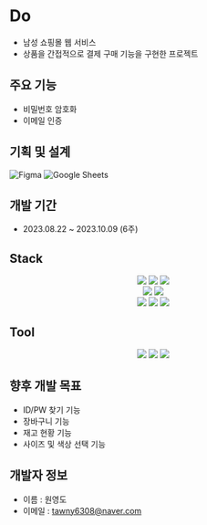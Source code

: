 # Do
- 남성 쇼핑몰 웹 서비스
- 상품을 간접적으로 결제 구매 기능을 구현한 프로젝트

## 주요 기능
- 비밀번호 암호화
- 이메일 인증

## 기획 및 설계

![Figma](https://img.shields.io/badge/Figma-F24E1E?style=flat&logo=Figma&logoColor=white)
![Google Sheets](https://img.shields.io/badge/Google%20Sheets-34A853?style=flat&logo=Google-Sheets&logoColor=white)


## 개발 기간
- 2023.08.22 ~ 2023.10.09 (6주)

## Stack 
<div align="center">
	<img src="https://img.shields.io/badge/Spring%20Boot-%236DB33F?style=flat&logo=Spring%20Boot&logoColor=white"/>
	<img src="https://img.shields.io/badge/Java-%23007396?style=flat&logo=java&logoColor=white"/>
	<img src="https://img.shields.io/badge/MySQL-%234479A1?style=flat&logo=MySQL&logoColor=white"/> <br>
	<img src="https://img.shields.io/badge/JSTL-%234169E1?style=flat&logo=jsp&logoColor=white"/>
	<img src="https://img.shields.io/badge/AWS-%23FF9900?style=flat&logo=Amazon%20AWS&logoColor=white" /> <br>
	<img src="https://img.shields.io/badge/HTML-%23E34F26?style=flat&logo=HTML5&logoColor=E9FFEE" />
	<img src="https://img.shields.io/badge/CSS-%231572B6?style=flat&logo=CSS3&logoColor=E9FFEE"/>
	<img src="https://img.shields.io/badge/JavaScript-%23F7DF1E?style=social-square&amp;label=%20&amp;logocolor=F7DF1E&amp;link=https%3A%2F%2Fdeveloper.mozilla.org%2Fen-US%2Fdocs%2FLearn%2FFront-end_web_developer" />
</div>

## Tool
<div align="center">
	<img src="https://img.shields.io/badge/Eclipse IDE-purple?style=flat&logo=Eclipse-IDE&logoColor=white"/>
	<img src="https://img.shields.io/badge/GitHub-black?style=flat&logo=GitHub&logoColor=white"/>
	<img src="https://img.shields.io/badge/Tomcat-red?style=flat&logo=Apache-Tomcat&logoColor=white"/> 
</div>

## 향후 개발 목표
- ID/PW 찾기 기능
- 장바구니 기능
- 재고 현황 기능
- 사이즈 및 색상 선택 기능

## 개발자 정보 
- 이름 : 원영도
- 이메일 : tawny6308@naver.com



